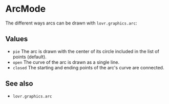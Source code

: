 <!--
category: reference
-->

ArcMode
===

The different ways arcs can be drawn with `lovr.graphics.arc`:

Values
---

- `pie` The arc is drawn with the center of its circle included in the list of points (default).
- `open` The curve of the arc is drawn as a single line.
- `closed` The starting and ending points of the arc's curve are connected.

See also
---

- `lovr.graphics.arc`
